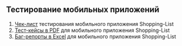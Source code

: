 ## Тестирование мобильных приложений
1. [Чек-лист](https://docs.google.com/spreadsheets/d/130ICMcose0uJOEB3rrK_9Mp-2dd3oH3-SNuV4Gxxznk/edit?usp=sharing) тестирования мобильного приложения Shopping-List
2. [Тест-кейсы в PDF](https://github.com/DariaBakhtina/mobile/blob/main/Тест-кейсы%20моб.%20приложения.pdf) для мобильного приложения Shopping-List
3. [Баг-репорты в Excel](https://github.com/DariaBakhtina/mobile/blob/main/Баг-репорты%20-%20моб.%20приложение.xlsx) для мобильного приложения Shopping-List
